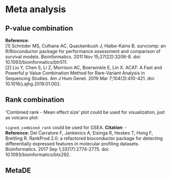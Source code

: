 # Meta analysis

## P-value combination
__Reference__:  
[1] Schröder MS, Culhane AC, Quackenbush J, Haibe-Kains B. survcomp: an R/Bioconductor package for performance assessment and comparison of survival models. Bioinformatics. 2011 Nov 15;27(22):3206-8. doi: 10.1093/bioinformatics/btr511.  
[2] Liu Y, Chen S, Li Z, Morrison AC, Boerwinkle E, Lin X. ACAT: A Fast and Powerful p Value Combination Method for Rare-Variant Analysis in Sequencing Studies. Am J Hum Genet. 2019 Mar 7;104(3):410-421. doi: 10.1016/j.ajhg.2019.01.002.  

## Rank combination
'Combined rank - Mean effect size' plot could be used for visualization, just as volcano plot:

`signed_combined_rank` could be used for GSEA.
__Citation__: -  
__Reference__: Del Carratore F, Jankevics A, Eisinga R, Heskes T, Hong F, Breitling R. RankProd 2.0: a refactored bioconductor package for detecting differentially expressed features in molecular profiling datasets. Bioinformatics. 2017 Sep 1;33(17):2774-2775. doi: 10.1093/bioinformatics/btx292. 

## MetaDE
